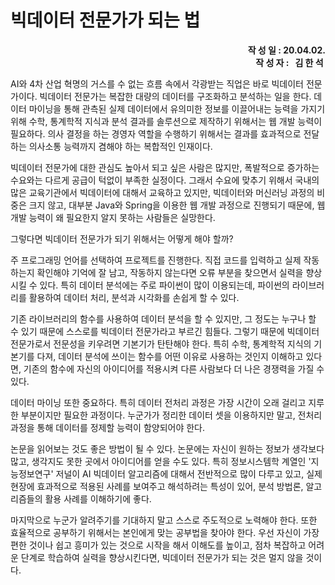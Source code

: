 # 빅데이터 전문가가 되는 법



<div style="text-align: right"><b>작 성 일 : 20.04.02.</b></div>
<div style="text-align: right"><b>작 성 자 : &nbsp&nbsp김  한  석&nbsp</b></div> 



  AI와 4차 산업 혁명의 거스를 수 없는 흐름 속에서 각광받는 직업은 바로 빅데이터 전문가이다. 빅데이터 전문가는 복잡한 대량의 데이터를 구조화하고 분석하는 일을 한다. 데이터 마이닝을 통해 관측된 실제 데이터에서 유의미한 정보를 이끌어내는 능력을 가지기 위해 수학, 통계학적 지식과 분석 결과를 솔루션으로 제작하기 위해서는 웹 개발 능력이 필요하다. 의사 결정을 하는 경영자 역할을 수행하기 위해서는 결과를 효과적으로 전달하는 의사소통 능력까지 겸해야 하는 복합적인 인재이다.

 빅데이터 전문가에 대한 관심도 높아서 되고 싶은 사람은 많지만, 폭발적으로 증가하는 수요와는 다르게 공급이 턱없이 부족한 실정이다. 그래서 수요에 맞추기 위해서 국내의 많은 교육기관에서 빅데이터에 대해서 교육하고 있지만, 빅데이터와 머신러닝 과정의 비중은 크지 않고, 대부분 Java와 Spring을 이용한 웹 개발 과정으로 진행되기 때문에, 웹 개발 능력이 왜 필요한지 알지 못하는 사람들은 실망한다.

 그렇다면 빅데이터 전문가가 되기 위해서는 어떻게 해야 할까?

 주 프로그래밍 언어를 선택하여 프로젝트를 진행한다. 직접 코드를 입력하고 실제 작동하는지 확인해야 기억에 잘 남고, 작동하지 않는다면 오류 부분을 찾으면서 실력을 향상 시킬 수 있다. 특히 데이터 분석에는 주로 파이썬이 많이 이용되는데, 파이썬의 라이브러리를 활용하여 데이터 처리, 분석과 시각화를 손쉽게 할 수 있다. 

 기존 라이브러리의 함수를 사용하여 데이터 분석을 할 수 있지만, 그 정도는 누구나 할 수 있기 때문에 스스로를 빅데이터 전문가라고 부르긴 힘들다. 그렇기 때문에 빅데이터 전문가로서 전문성을 키우려면 기본기가 탄탄해야 한다. 특히 수학, 통계학적 지식의 기본기를 다져, 데이터 분석에 쓰이는 함수를 어떤 이유로 사용하는 것인지 이해하고 있다면, 기존의 함수에 자신의 아이디어를 적용시켜 다른 사람보다 더 나은 경쟁력을 가질 수 있다.

 데이터 마이닝 또한 중요하다. 특히 데이터 전처리 과정은 가장 시간이 오래 걸리고 지루한 부분이지만 필요한 과정이다. 누군가가 정리한 데이터 셋을 이용하지만 말고, 전처리 과정을 통해 데이터를 정제할 능력이 함양되어야 한다.

 논문을 읽어보는 것도 좋은 방법이 될 수 있다. 논문에는 자신이 원하는 정보가 생각보다 많고, 생각지도 못한 곳에서 아이디어를 얻을 수도 있다. 특히 정보시스템학 계열인 '지능정보연구' 저널이 AI 빅데이터 알고리즘에 대해서 전반적으로 많이 다루고 있고, 실제 현장에 효과적으로 적용된 사례를 보여주고 해석하려는 특성이 있어, 분석 방법론, 알고리즘들의 활용 사례를 이해하기에 좋다.

  마지막으로 누군가 알려주기를 기대하지 말고 스스로 주도적으로 노력해야 한다. 또한 효율적으로 공부하기 위해서는 본인에게 맞는 공부법을 찾아야 한다. 우선 자신이 가장 편한 것이나 쉽고 흥미가 있는 것으로 시작을 해서 이해도를 높이고, 점차 복잡하고 어려운 단계로 학습하여 실력을 향상시킨다면, 빅데이터 전문가가 되는 것은 멀지 않을 것이다. 